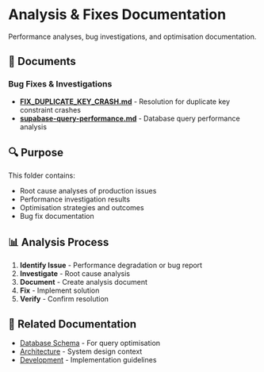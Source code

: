 # Analysis & Fixes Documentation

Performance analyses, bug investigations, and optimisation documentation.

## 📄 Documents

### Bug Fixes & Investigations
- **[FIX_DUPLICATE_KEY_CRASH.md](./FIX_DUPLICATE_KEY_CRASH.md)** - Resolution for duplicate key constraint crashes
- **[supabase-query-performance.md](./supabase-query-performance.md)** - Database query performance analysis

## 🔍 Purpose

This folder contains:
- Root cause analyses of production issues
- Performance investigation results
- Optimisation strategies and outcomes
- Bug fix documentation

## 📊 Analysis Process

1. **Identify Issue** - Performance degradation or bug report
2. **Investigate** - Root cause analysis
3. **Document** - Create analysis document
4. **Fix** - Implement solution
5. **Verify** - Confirm resolution

## 🔗 Related Documentation

- [Database Schema](../architecture/DATABASE.md) - For query optimisation
- [Architecture](../architecture/) - System design context
- [Development](../development/) - Implementation guidelines